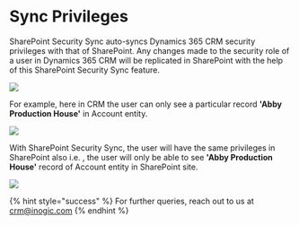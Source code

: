 # Sync Privileges

SharePoint Security Sync auto-syncs Dynamics 365 CRM security privileges with that of SharePoint. Any changes made to the security role of a user in Dynamics 365 CRM will be replicated in SharePoint with the help of this SharePoint Security Sync feature.

![](<../../.gitbook/assets/Sec Roles\_1.png>)

For example, here in CRM the user can only see a particular record **'Abby Production House'** in Account entity.

![](<../../.gitbook/assets/Sync Privi\_1.jpg>)

With SharePoint Security Sync, the user will have the same privileges in SharePoint also i.e. , the user will only be able to see **'Abby Production House'** record of Account entity in SharePoint site.

![](<../../.gitbook/assets/Sync Privi\_2 (1).jpg>)

{% hint style="success" %}
For further queries, reach out to us at [crm@inogic.com](mailto:crm@inogic.com)
{% endhint %}

